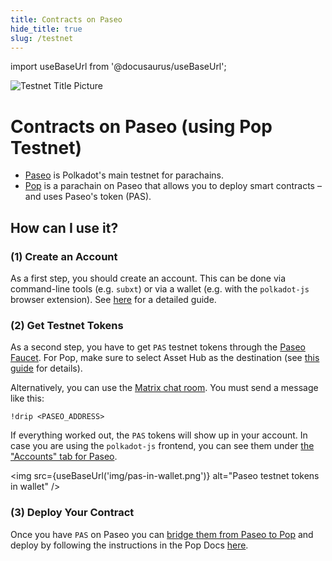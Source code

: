 ```yaml
---
title: Contracts on Paseo
hide_title: true
slug: /testnet
---
```


import useBaseUrl from '@docusaurus/useBaseUrl';

![Testnet Title Picture](/img/title/testnet.svg)

# Contracts on Paseo (using Pop Testnet)

- [Paseo](https://wiki.polkadot.network/docs/build-pdk#paseo-testnet) is Polkadot's main testnet for parachains.  
- [Pop](https://learn.onpop.io/contracts) is a parachain on Paseo that allows you to deploy smart contracts – and uses Paseo's token (PAS).

## How can I use it?

### (1) Create an Account

As a first step, you should create an account. This can be done via command-line
tools (e.g. `subxt`) or via a wallet (e.g. with the `polkadot-js` browser extension).
See [here](https://wiki.polkadot.network/docs/learn-account-generation) for a detailed guide.

### (2) Get Testnet Tokens

As a second step, you have to get `PAS` testnet tokens through the [Paseo Faucet](https://faucet.polkadot.io/). For Pop, make sure to select Asset Hub as the destination (see [this guide](https://learn.onpop.io/contracts/guides/bridge-tokens-to-pop-network) for details).

Alternatively, you can use the [Matrix chat room](https://wiki.polkadot.network/docs/learn-DOT#getting-tokens-on-the-paseo-testnet).
You must send a message like this:

```
!drip <PASEO_ADDRESS>
```

If everything worked out, the `PAS` tokens will show up in your account.
In case you are using the `polkadot-js` frontend, you can see them under
[the "Accounts" tab for Paseo](https://polkadot.js.org/apps/?rpc=wss%3A%2F%2Fpaseo.dotters.network#/accounts).

<img src={useBaseUrl('img/pas-in-wallet.png')} alt="Paseo testnet tokens in wallet" />

### (3) Deploy Your Contract

Once you have `PAS` on Paseo you can [bridge them from Paseo to Pop](https://learn.onpop.io/contracts/guides/bridge-tokens-to-pop-network) and deploy by following the instructions in the Pop Docs [here](https://learn.onpop.io/contracts/guides/deploy#deploy-to-custom-or-public-network).

